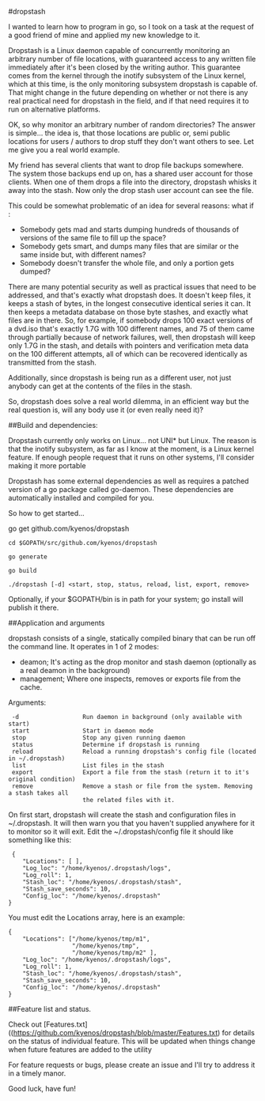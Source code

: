 #dropstash

I wanted to learn how to program in go, so I took on a task at the request of a good friend of mine and applied my new knowledge to it.

Dropstash is a Linux daemon capable of concurrently monitoring an arbitrary number of file locations, with guaranteed access to any written file immediately after it's been closed by the writing author. This guarantee comes from the kernel through the inotify subsystem of the Linux kernel, which at this time, is the only monitoring subsystem dropstash is capable of. That might change in the future depending on whether or not there is any real practical need for dropstash in the field, and if that need requires it to run on alternative platforms.

OK, so why monitor an arbitrary number of random directories? The answer is simple... the idea is, that those locations are public or, semi public locations for users / authors to drop stuff they don't want others to see. Let me give you a real world example.

My friend has several clients that want to drop file backups somewhere. The system those backups end up on, has a shared user account for those clients. When one of them drops a file into the directory, dropstash whisks it away into the stash. Now only the drop stash user account can see the file.

This could be somewhat problematic of an idea for several reasons:
what if :
- Somebody gets mad and starts dumping hundreds of thousands of versions of the same file to fill up the space?
- Somebody gets smart, and dumps many files that are similar or the same inside but, with different names?
- Somebody doesn't transfer the whole file, and only a portion gets dumped?

There are many potential security as well as practical issues that need to be addressed, and that's exactly what dropstash does. It doesn't keep files, it keeps a stash of bytes, in the longest consecutive identical series it can. It then keeps a metadata database on those byte stashes, and exactly what files are in there. So, for example, if somebody drops 100 exact versions of a dvd.iso that's exactly 1.7G with 100 different names, and 75 of them came through partially because of network failures, well, then dropstash will keep only 1.7G in the stash, and details with pointers and verification meta data on the 100 different attempts, all of which can be recovered identically as transmitted from the stash.

Additionally, since dropstash is being run as a different user, not just anybody can get at the contents of the files in the stash.

So, dropstash does solve a real world dilemma, in an efficient way but the real question is, will any body use it (or even really need it)?

##Build and dependencies:

Dropstash currently only works on Linux... not UNI* but Linux. The reason is that the inotify subsystem, as far as I know at the moment, is a Linux kernel feature. If enough people request that it runs on other systems, I'll consider making it more portable 

Dropstash has some external dependencies as well as requires a patched version of a go package called go-daemon. These dependencies are automatically installed and compiled for you.

So how to get started...

go get github.com/kyenos/dropstash
```
cd $GOPATH/src/github.com/kyenos/dropstash

go generate

go build

./dropstash [-d] <start, stop, status, reload, list, export, remove>
```

Optionally, if your $GOPATH/bin is in path for your system; go install will publish it there.

##Application and arguments

dropstash consists of a single, statically compiled binary that can be run off the command line. It operates in 1 of 2 modes:
- deamon;     It's acting as the drop monitor and stash daemon (optionally as a real deamon in the background)
- management; Where one inspects, removes or exports file from the cache.

Arguments:
```
 -d                  Run daemon in background (only available with start)
 start               Start in daemon mode
 stop                Stop any given running daemon 
 status              Determine if dropstash is running
 reload              Reload a running dropstash's config file (located in ~/.dropstash)
 list                List files in the stash
 export              Export a file from the stash (return it to it's original condition)
 remove              Remove a stash or file from the system. Removing a stash takes all
                     the related files with it.
```                     
On first start, dropstash will create the stash and configuration files in ~/.dropstash. It will then warn you that you haven't supplied anywhere for it to monitor so it will exit. Edit the ~/.dropstash/config file it should like something like this:

```
 {
    "Locations": [ ],
    "Log_loc": "/home/kyenos/.dropstash/logs",
    "Log_roll": 1,
    "Stash_loc": "/home/kyenos/.dropstash/stash",
    "Stash_save_seconds": 10,
    "Config_loc": "/home/kyenos/.dropstash"
}
```
You must edit the Locations array, here is an example:
```
{
    "Locations": ["/home/kyenos/tmp/m1",
                  "/home/kyenos/tmp",
                  "/home/kyenos/tmp/m2" ],
    "Log_loc": "/home/kyenos/.dropstash/logs",
    "Log_roll": 1,
    "Stash_loc": "/home/kyenos/.dropstash/stash",
    "Stash_save_seconds": 10,
    "Config_loc": "/home/kyenos/.dropstash"
}
```

##Feature list and status.

Check out [Features.txt]((https://github.com/kyenos/dropstash/blob/master/Features.txt) for details on the status of individual feature. This will be updated when things change when future features are added to the utility

For feature requests or bugs, please create an issue and I'll try to address it in a timely manor.

Good luck, have fun!

